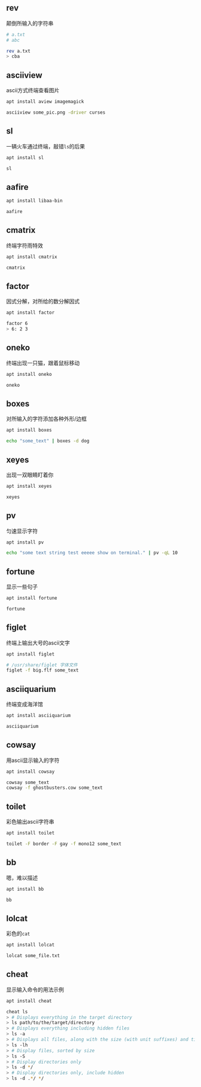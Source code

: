 <!--
{
    "title": "有趣的命令",
    "create": "2018-12-03 17:20:25",
    "modify": "2018-12-03 17:20:25",
    "tag": [
        "rev",
        "asciiview",
        "sl",
        "aafire",
        "cmatrix",
        "factor",
        "oneko",
        "boxes",
        "xeyes",
        "pv",
        "fortune",
        "figlet",
        "asciiquarium",
        "cowsay",
        "toilet",
        "bb",
        "lolcat"
    ],
    "info": []
}
-->

## rev

颠倒所输入的字符串

```bash
# a.txt
# abc

rev a.txt
> cba
```

## asciiview

ascii方式终端查看图片

```bash
apt install aview imagemagick

asciiview some_pic.png -driver curses
```

## sl

一辆火车通过终端，敲错`ls`的后果

```bash
apt install sl

sl
```

## aafire

```bash
apt install libaa-bin

aafire
```

## cmatrix

终端字符雨特效

```bash
apt install cmatrix

cmatrix
```

## factor

因式分解，对所给的数分解因式

```bash
apt install factor

factor 6
> 6: 2 3
```

## oneko

终端出现一只猫，跟着鼠标移动

```bash
apt install oneko

oneko
```

## boxes

对所输入的字符添加各种外形/边框

```bash
apt install boxes

echo "some_text" | boxes -d dog
```

## xeyes

出现一双眼睛盯着你

```bash
apt install xeyes

xeyes
```

## pv

匀速显示字符

```bash
apt install pv

echo "some text string test eeeee show on terminal." | pv -qL 10
```

## fortune

显示一些句子

```bash
apt install fortune

fortune
```

## figlet

终端上输出大号的ascii文字

```bash
apt install figlet

# /usr/share/figlet 字体文件
figlet -f big.flf some_text
```

## asciiquarium

终端变成海洋馆

```bash
apt install asciiquarium

asciiquarium
```

## cowsay

用ascii显示输入的字符

```bash
apt install cowsay

cowsay some_text
cowsay -f ghostbusters.cow some_text
```

## toilet

彩色输出ascii字符串

```bash
apt install toilet

toilet -F border -F gay -f mono12 some_text
```

## bb

嗯，难以描述

```bash
apt install bb

bb
```

## lolcat

彩色的`cat`

```bash
apt install lolcat

lolcat some_file.txt
```

## cheat

显示输入命令的用法示例

```bash
apt install cheat

cheat ls
> # Displays everything in the target directory
> ls path/to/the/target/directory
> # Displays everything including hidden files
> ls -a
> # Displays all files, along with the size (with unit suffixes) and timestamp
> ls -lh 
> # Display files, sorted by size
> ls -S
> # Display directories only
> ls -d */
> # Display directories only, include hidden
> ls -d .*/ */
```
